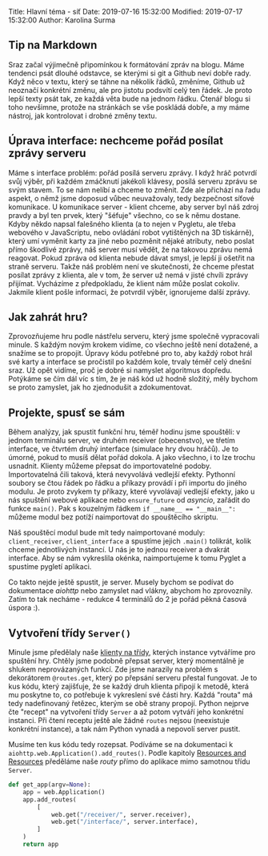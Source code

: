 Title: Hlavní téma - síť
Date: 2019-07-16 15:32:00
Modified: 2019-07-17 15:32:00
Author: Karolina Surma


## Tip na Markdown

Sraz začal výjimečně připomínkou k formátování zpráv na blogu.
Máme tendenci psát dlouhé odstavce, se kterými si git a Github neví dobře rady.
Když něco v textu, který se táhne na několik řádků, změníme, Github už neoznačí konkrétní změnu, ale pro jistotu podsvítí celý ten řádek. Je proto lepší texty psát tak, ze každá věta bude na jednom řádku. Čtenář blogu si toho nevšimne, protože na stránkách se vše poskládá dobře, a my máme nástroj, jak kontrolovat i drobné změny textu.


## Úprava interface: nechceme pořád posílat zprávy serveru

Máme s interface problém: pořád posílá serveru zprávy. 
I když hráč potvrdí svůj výběr, při každém zmáčknutí jakékoli klávesy, posílá serveru zprávu se svým stavem. 
To se nám nelíbí a chceme to změnit. 
Zde ale přichází na řadu aspekt, o němž jsme doposud vůbec neuvažovaly, tedy bezpečnost síťové komunikace.
U komunikace server - klient chceme, aby server byl náš zdroj pravdy a byl ten prvek, který "šéfuje" všechno, co se k němu dostane. 
Kdyby někdo napsal falešného klienta (a to nejen v Pygletu, ale třeba webového v JavaScriptu, nebo ovládání robot vytištěných na 3D tiskárně), který umí vyměnit karty za jiné nebo pozměnit nějaké atributy, nebo poslat přímo škodlivé zprávy, náš server musí vědět, že na takovou zprávu nemá reagovat. Pokud zpráva od klienta nebude dávat smysl, je lepší ji ošetřit na straně serveru. 
Takže náš problém není ve skutečnosti, že chceme přestat posílat zprávy z klienta, ale v tom, že server už nemá v jisté chvíli zprávy přijímat. 
Vycházíme z předpokladu, že klient nám může poslat cokoliv. 
Jakmile klient pošle informaci, že potvrdil výběr, ignorujeme další zprávy.


## Jak zahrát hru?

Zprovozňujeme hru podle nástřelu serveru, který jsme společně vypracovali minule. 
S každým novým krokem vidíme, co všechno ještě není dotažené, a snažíme se to propojit. 
Úpravy kódu potřebné pro to, aby každý robot hrál své karty a interface se pročistil po každém kole, trvaly téměř celý dnešní sraz.
Už opět vidíme, proč je dobré si namyslet algoritmus dopředu.
Potýkáme se čím dál víc s tím, že je náš kód už hodně složitý, měly bychom se proto zamyslet, jak ho zjednodušit a zdokumentovat. 

## Projekte, spusť se sám

Během analýzy, jak spustit funkční hru, téměř hodinu jsme spouštěli: v jednom terminálu server, ve druhém receiver (obecenstvo), ve třetím interface, ve čtvrtém druhý interface (simulace hry dvou hráčů). 
Je to úmorné, pokud to musíš dělat pořád dokola. 
A jako všechno, i to lze trochu usnadnit. Klienty můžeme přepsat do importovatelné podoby. 
Importovatelná čili taková, která nevyvolává vedlejší efekty. Pythonní soubory se čtou řádek po řádku a příkazy provádí i při importu do jiného modulu. 
Je proto zvykem ty příkazy, které vyvolávají vedlejší efekty, jako u nás spuštění webové aplikace nebo `ensure_future` od _asyncio_, zařádit do funkce `main()`. 
Pak s kouzelným řádkem `if __name__ == "__main__":` můžeme modul bez potíží naimportovat do spouštěcího skriptu.

Náš spouštěcí modul bude mít tedy naimportované moduly: `client_receiver`, `client_interface` a spustíme jejich `.main()` tolikrát, kolik chceme jednotlivých instancí. U nás je to jednou receiver a dvakrát interface.
Aby se nám vykreslila okénka, naimportujeme k tomu Pyglet a spustíme pygletí aplikaci.

Co takto nejde ještě spustit, je server. 
Musely bychom se podívat do dokumentace _aiohttp_ nebo zamyslet nad vlákny, abychom ho zprovoznily.
Zatím to tak necháme - redukce 4 terminálů do 2 je pořád pěkná časová úspora :).


## Vytvoření třídy `Server()`

Minule jsme předělaly naše [klienty na třídy](https://roboprojekt.pyladies.cz/vyvijime-rozhrani), kterých instance vytváříme pro spuštění hry.
Chtěly jsme podobně přepsat server, který momentálně je shlukem neprovázaných funkcí.
Zde jsme narazily na problém s dekorátorem `@routes.get`, který po přepsání serveru přestal fungovat.
Je to kus kódu, který zajišťuje, že se každý druh klienta připojí k metodě, která mu poskytne to, co potřebuje k vykreslení své části hry. Každá "routa" má tedy nadefinovaný řetězec, kterým se obě strany propojí.
Python nejprve čte "recept" na vytvoření třídy `Server` a až potom vytváří jeho konkrétní instanci. Při čtení receptu ještě ale žádné `routes` nejsou (neexistuje konkrétní instance), a tak nám Python vynadá a nepovolí server pustit.

Musíme ten kus kódu tedy rozepsat. Podíváme se na dokumentaci k `aiohttp.web.Application().add_routes()`.
Podle kapitoly [Resources and Resources](https://docs.aiohttp.org/en/latest/web_quickstart.html#resources-and-routes) předěláme naše _routy_ přímo do aplikace mimo samotnou třídu `Server`. 

```python
def get_app(argv=None):
    app = web.Application()
    app.add_routes(
        [
            web.get("/receiver/", server.receiver),
            web.get("/interface/", server.interface),
        ]
    )
    return app
```
